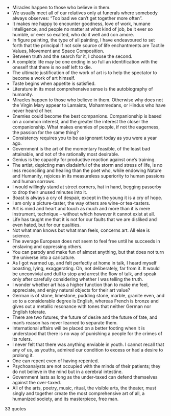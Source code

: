  - Miracles happen to those who believe in them.
 - We usually meet all of our relatives only at funerals where somebody always observes: “Too bad we can’t get together more often”.
 - It makes me happy to encounter goodness, love of work, humane intelligence, and people no matter at what kind of job, be it ever so humble, or ever so exalted, who do it well and con amore.
 - In figure painting, the type of all painting, I have endeavoured to set forth that the principal if not sole source of life enchantments are Tactile Values, Movement and Space Composition.
 - Between truth and the search for it, I choose the second.
 - A complete life may be one ending in so full an identification with the oneself that there is no self left to die.
 - The ultimate justification of the work of art is to help the spectator to become a work of art himself.
 - Taste begins when appetite is satisfied.
 - Literature in its most comprehensive sense is the autobiography of humanity.
 - Miracles happen to those who believe in them. Otherwise why does not the Virgin Mary appear to Lamaists, Mohammedans, or Hindus who have never heard of her.
 - Enemies could become the best companions. Companionship is based on a common interest, and the greater the interest the closer the companionship. What makes enemies of people, if not the eagerness, the passion for the same thing?
 - Consistency requires you to be as ignorant today as you were a year ago.
 - Government is the art of the momentary feasible, of the least bad attainable, and not of the rationally most desirable.
 - Genius is the capacity for productive reaction against one’s training.
 - The artist, depicting man disdainful of the storm and stress of life, is no less reconciling and healing than the poet who, while endowing Nature and Humanity, rejoices in its measureless superiority to human passions and human sorrows.
 - I would willingly stand at street corners, hat in hand, begging passerby to drop their unused minutes into it.
 - Boast is always a cry of despair, except in the young it is a cry of hope.
 - I am only a picture-taster, the way others are wine-or tea-tasters.
 - Art is mind and heart and touch as much and more than it is mere instrument, technique – without which however it cannot exist at all.
 - Life has taught me that it is not for our faults that we are disliked and even hated, but for our qualities.
 - Not what man knows but what man feels, concerns art. All else is science.
 - The average European does not seem to feel free until he succeeds in enslaving and oppressing others.
 - You can parody and make fun of almost anything, but that does not turn the universe into a caricature.
 - As I got warmed up, and felt perfectly at home in talk, I heard myself boasting, lying, exaggerating. Oh, not deliberately, far from it. It would be unconvivial and dull to stop and arrest the flow of talk, and speak only after carefully considering whether I was telling the truth.
 - I wonder whether art has a higher function than to make me feel, appreciate, and enjoy natural objects for their art value?
 - German is of stone, limestone, pudding stone, marble, granite even, and so to a considerable degree is English, whereas French is bronze and gives out a metallic resonance with tones that neither German nor English tolerate.
 - There are two futures, the future of desire and the future of fate, and man’s reason has never learned to separate them.
 - International affairs will be placed on a better footing when it is understood that there is no way of punishing a people for the crimes of its rulers.
 - I never felt that there was anything enviable in youth. I cannot recall that any of us, as youths, admired our condition to excess or had a desire to prolong it.
 - One can repent even of having repented.
 - Psychoanalysts are not occupied with the minds of their patients; they do not believe in the mind but in a cerebral intestine.
 - Government lasts as long as the under-taxed can defend themselves against the over-taxed.
 - All of the arts, poetry, music, ritual, the visible arts, the theater, must singly and together create the most comprehensive art of all, a humanized society, and its masterpiece, free man.

33 quotes